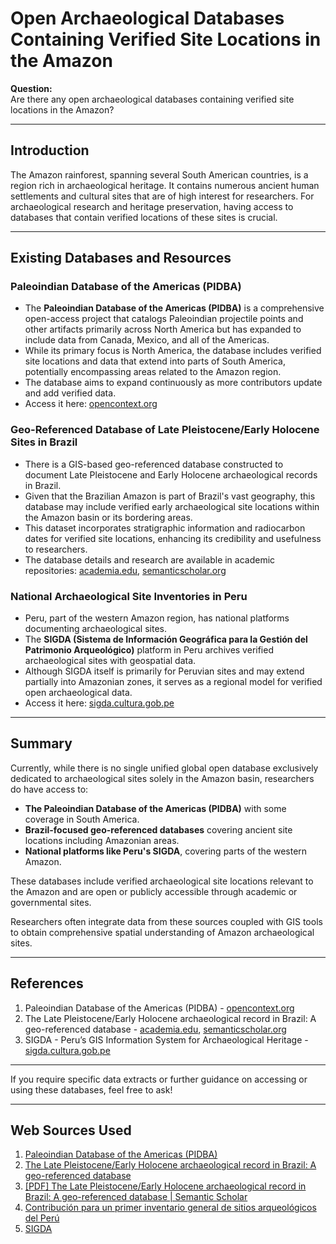 # Open Archaeological Databases Containing Verified Site Locations in the Amazon

**Question:**  
Are there any open archaeological databases containing verified site locations in the Amazon?

---

## Introduction

The Amazon rainforest, spanning several South American countries, is a region rich in archaeological heritage. It contains numerous ancient human settlements and cultural sites that are of high interest for researchers. For archaeological research and heritage preservation, having access to databases that contain verified locations of these sites is crucial.

---

## Existing Databases and Resources

### Paleoindian Database of the Americas (PIDBA)

- The **Paleoindian Database of the Americas (PIDBA)** is a comprehensive open-access project that catalogs Paleoindian projectile points and other artifacts primarily across North America but has expanded to include data from Canada, Mexico, and all of the Americas.
- While its primary focus is North America, the database includes verified site locations and data that extend into parts of South America, potentially encompassing areas related to the Amazon region.
- The database aims to expand continuously as more contributors update and add verified data.
- Access it here: [opencontext.org](https://opencontext.org/projects/d75ef68a-0e23-458c-976d-286d83c13013)

### Geo-Referenced Database of Late Pleistocene/Early Holocene Sites in Brazil

- There is a GIS-based geo-referenced database constructed to document Late Pleistocene and Early Holocene archaeological records in Brazil.
- Given that the Brazilian Amazon is part of Brazil's vast geography, this database may include verified early archaeological site locations within the Amazon basin or its bordering areas.
- This dataset incorporates stratigraphic information and radiocarbon dates for verified site locations, enhancing its credibility and usefulness to researchers.
- The database details and research are available in academic repositories: [academia.edu](https://www.academia.edu/11548691/The_Late_Pleistocene_Early_Holocene_archaeological_record_in_Brazil_A_geo_referenced_database), [semanticscholar.org](https://www.semanticscholar.org/paper/The-Late-Pleistocene%2FEarly-Holocene-archaeological-Bueno-Dias/64bf3cd2268d3d37a7d01c6f3a5ad075501a2150)

### National Archaeological Site Inventories in Peru

- Peru, part of the western Amazon region, has national platforms documenting archaeological sites.
- The **SIGDA (Sistema de Información Geográfica para la Gestión del Patrimonio Arqueológico)** platform in Peru archives verified archaeological sites with geospatial data.
- Although SIGDA itself is primarily for Peruvian sites and may extend partially into Amazonian zones, it serves as a regional model for verified open archaeological data.
- Access it here: [sigda.cultura.gob.pe](https://sigda.cultura.gob.pe/)

---

## Summary

Currently, while there is no single unified global open database exclusively dedicated to archaeological sites solely in the Amazon basin, researchers do have access to:

- **The Paleoindian Database of the Americas (PIDBA)** with some coverage in South America.
- **Brazil-focused geo-referenced databases** covering ancient site locations including Amazonian areas.
- **National platforms like Peru's SIGDA**, covering parts of the western Amazon.

These databases include verified archaeological site locations relevant to the Amazon and are open or publicly accessible through academic or governmental sites.

Researchers often integrate data from these sources coupled with GIS tools to obtain comprehensive spatial understanding of Amazon archaeological sites.

---

## References

1. Paleoindian Database of the Americas (PIDBA) - [opencontext.org](https://opencontext.org/projects/d75ef68a-0e23-458c-976d-286d83c13013)  
2. The Late Pleistocene/Early Holocene archaeological record in Brazil: A geo-referenced database - [academia.edu](https://www.academia.edu/11548691/The_Late_Pleistocene_Early_Holocene_archaeological_record_in_Brazil_A_geo_referenced_database), [semanticscholar.org](https://www.semanticscholar.org/paper/The-Late-Pleistocene%2FEarly-Holocene-archaeological-Bueno-Dias/64bf3cd2268d3d37a7d01c6f3a5ad075501a2150)  
3. SIGDA - Peru’s GIS Information System for Archaeological Heritage - [sigda.cultura.gob.pe](https://sigda.cultura.gob.pe/)

---

If you require specific data extracts or further guidance on accessing or using these databases, feel free to ask!

---
## Web Sources Used

1. [Paleoindian Database of the Americas (PIDBA)](https://opencontext.org/projects/d75ef68a-0e23-458c-976d-286d83c13013)
2. [The Late Pleistocene/Early Holocene archaeological record in Brazil: A geo-referenced database](https://www.academia.edu/11548691/The_Late_Pleistocene_Early_Holocene_archaeological_record_in_Brazil_A_geo_referenced_database)
3. [[PDF] The Late Pleistocene/Early Holocene archaeological record in Brazil: A geo-referenced database | Semantic Scholar](https://www.semanticscholar.org/paper/The-Late-Pleistocene%2FEarly-Holocene-archaeological-Bueno-Dias/64bf3cd2268d3d37a7d01c6f3a5ad075501a2150)
4. [Contribución para un primer inventario general de sitios arqueológicos del Perú](https://repositorio.cultura.gob.pe/handle/CULTURA/85)
5. [SIGDA](https://sigda.cultura.gob.pe/)
